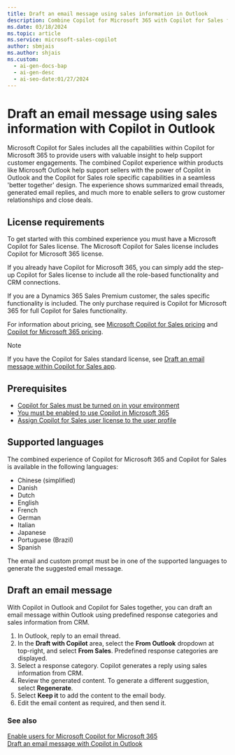 ```yaml
---
title: Draft an email message using sales information in Outlook
description: Combine Copilot for Microsoft 365 with Copilot for Sales for a seamless and powerful sales experience in Outlook
ms.date: 03/18/2024
ms.topic: article
ms.service: microsoft-sales-copilot
author: sbmjais
ms.author: shjais
ms.custom:
  - ai-gen-docs-bap
  - ai-gen-desc
  - ai-seo-date:01/27/2024
---
```


# Draft an email message using sales information with Copilot in Outlook

Microsoft Copilot for Sales includes all the capabilities within Copilot for Microsoft 365 to provide users with valuable insight to help support customer engagements. The combined Copilot experience within products like Microsoft Outlook help support sellers with the power of Copilot in Outlook and the Copilot for Sales role specific capabilities in a seamless 'better together' design. The experience shows summarized email threads, generated email replies, and much more to enable sellers to grow customer relationships and close deals.

## License requirements

To get started with this combined experience you must have a Microsoft Copilot for Sales license. The Microsoft Copilot for Sales license includes Copilot for Microsoft 365 license.

If you already have Copilot for Microsoft 365, you can simply add the step-up Copilot for Sales license to include all the role-based functionality and CRM connections.

If you are a Dynamics 365 Sales Premium customer, the sales specific functionality is included. The only purchase required is Copilot for Microsoft 365 for full Copilot for Sales functionality.

For information about pricing, see [Microsoft Copilot for Sales pricing](https://www.microsoft.com/ai/microsoft-sales-copilot#featuresandpricing) and [Copilot for Microsoft 365 pricing](https://www.microsoft.com/microsoft-365/enterprise/copilot-for-microsoft-365#Pricing).

> [!NOTE]
> If you have the Copilot for Sales standard license, see [Draft an email message within Copilot for Sales app](use-copilot-kickstart-email-messages.md).

## Prerequisites

- [Copilot for Sales must be turned on in your environment](suggested-replies.md)
- [You must be enabled to use Copilot in Microsoft 365](/microsoft-365-copilot/microsoft-365-copilot-enable-users)
- [Assign Copilot for Sales user license to the user profile](/microsoft-365/admin/manage/assign-licenses-to-users?view=o365-worldwide&preserve-view=true)

## Supported languages

The combined experience of Copilot for Microsoft 365 and Copilot for Sales is available in the following languages:

- Chinese (simplified)
- Danish
- Dutch
- English
- French
- German
- Italian
- Japanese
- Portuguese (Brazil)
- Spanish

The email and custom prompt must be in one of the supported languages to generate the suggested email message.

## Draft an email message

With Copilot in Outlook and Copilot for Sales together, you can draft an email message within Outlook using predefined response categories and sales information from CRM.

1.	In Outlook, reply to an email thread.
2.	In the **Draft with Copilot** area, select the **From Outlook** dropdown at top-right, and select **From Sales**. Predefined response categories are displayed.
3.	Select a response category. Copilot generates a reply using sales information from CRM.
4.	Review the generated content. To generate a different suggestion, select **Regenerate**.
5.	Select **Keep it** to add the content to the email body.
6.	Edit the email content as required, and then send it.


### See also

[Enable users for Microsoft Copilot for Microsoft 365](/microsoft-365-copilot/microsoft-365-copilot-enable-users) <br>
[Draft an email message with Copilot in Outlook](https://support.microsoft.com/office/draft-an-email-message-with-copilot-in-outlook-3eb1d053-89b8-491c-8a6e-746015238d9b)



